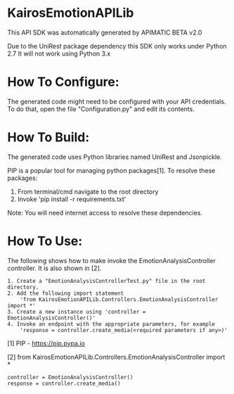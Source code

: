 KairosEmotionAPILib
=================
This API SDK was automatically generated by APIMATIC BETA v2.0

Due to the UniRest package dependency this SDK only works under Python 2.7
It will not work using Python 3.x

How To Configure:
=================
The generated code might need to be configured with your API credentials. To do that,
open the file "Configuration.py" and edit its contents.

How To Build: 
=============
The generated code uses Python libraries named UniRest and Jsonpickle. 

PIP is a popular tool for managing python packages[1].
To resolve these packages:
1) From terminal/cmd navigate to the root directory
2) Invoke 'pip install -r requirements.txt'

Note: You will need internet access to resolve these dependencies.

How To Use:
===========
The following shows how to make invoke the EmotionAnalysisController controller.
It is also shown in [2].

    1. Create a "EmotionAnalysisControllerTest.py" file in the root directory.
    2. Add the following import statement 
        'from KairosEmotionAPILib.Controllers.EmotionAnalysisController import *'
    3. Create a new instance using 'controller = EmotionAnalysisController()'
    4. Invoke an endpoint with the appropriate parameters, for example
        'response = controller.create_media(<required parameters if any>)'
 

[1] PIP - https://pip.pypa.io

[2] from KairosEmotionAPILib.Controllers.EmotionAnalysisController import *

	controller = EmotionAnalysisController()
    response = controller.create_media()

    